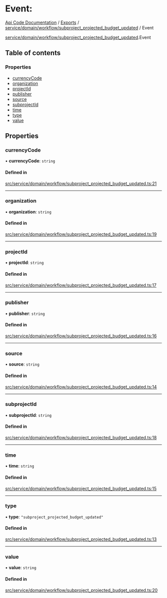 # Event: 
 
[Api Code Documentation](../README.md) / [Exports](../modules.md) / [service/domain/workflow/subproject\_projected\_budget\_updated](../modules/service_domain_workflow_subproject_projected_budget_updated.md) / Event

[service/domain/workflow/subproject_projected_budget_updated](../modules/service_domain_workflow_subproject_projected_budget_updated.md).Event

## Table of contents

### Properties

- [currencyCode](service_domain_workflow_subproject_projected_budget_updated.Event.md#currencycode)
- [organization](service_domain_workflow_subproject_projected_budget_updated.Event.md#organization)
- [projectId](service_domain_workflow_subproject_projected_budget_updated.Event.md#projectid)
- [publisher](service_domain_workflow_subproject_projected_budget_updated.Event.md#publisher)
- [source](service_domain_workflow_subproject_projected_budget_updated.Event.md#source)
- [subprojectId](service_domain_workflow_subproject_projected_budget_updated.Event.md#subprojectid)
- [time](service_domain_workflow_subproject_projected_budget_updated.Event.md#time)
- [type](service_domain_workflow_subproject_projected_budget_updated.Event.md#type)
- [value](service_domain_workflow_subproject_projected_budget_updated.Event.md#value)

## Properties

### currencyCode

• **currencyCode**: `string`

#### Defined in

[src/service/domain/workflow/subproject_projected_budget_updated.ts:21](https://github.com/openkfw/TruBudget/blob/b9aaff0/api/src/service/domain/workflow/subproject_projected_budget_updated.ts#L21)

___

### organization

• **organization**: `string`

#### Defined in

[src/service/domain/workflow/subproject_projected_budget_updated.ts:19](https://github.com/openkfw/TruBudget/blob/b9aaff0/api/src/service/domain/workflow/subproject_projected_budget_updated.ts#L19)

___

### projectId

• **projectId**: `string`

#### Defined in

[src/service/domain/workflow/subproject_projected_budget_updated.ts:17](https://github.com/openkfw/TruBudget/blob/b9aaff0/api/src/service/domain/workflow/subproject_projected_budget_updated.ts#L17)

___

### publisher

• **publisher**: `string`

#### Defined in

[src/service/domain/workflow/subproject_projected_budget_updated.ts:16](https://github.com/openkfw/TruBudget/blob/b9aaff0/api/src/service/domain/workflow/subproject_projected_budget_updated.ts#L16)

___

### source

• **source**: `string`

#### Defined in

[src/service/domain/workflow/subproject_projected_budget_updated.ts:14](https://github.com/openkfw/TruBudget/blob/b9aaff0/api/src/service/domain/workflow/subproject_projected_budget_updated.ts#L14)

___

### subprojectId

• **subprojectId**: `string`

#### Defined in

[src/service/domain/workflow/subproject_projected_budget_updated.ts:18](https://github.com/openkfw/TruBudget/blob/b9aaff0/api/src/service/domain/workflow/subproject_projected_budget_updated.ts#L18)

___

### time

• **time**: `string`

#### Defined in

[src/service/domain/workflow/subproject_projected_budget_updated.ts:15](https://github.com/openkfw/TruBudget/blob/b9aaff0/api/src/service/domain/workflow/subproject_projected_budget_updated.ts#L15)

___

### type

• **type**: ``"subproject_projected_budget_updated"``

#### Defined in

[src/service/domain/workflow/subproject_projected_budget_updated.ts:13](https://github.com/openkfw/TruBudget/blob/b9aaff0/api/src/service/domain/workflow/subproject_projected_budget_updated.ts#L13)

___

### value

• **value**: `string`

#### Defined in

[src/service/domain/workflow/subproject_projected_budget_updated.ts:20](https://github.com/openkfw/TruBudget/blob/b9aaff0/api/src/service/domain/workflow/subproject_projected_budget_updated.ts#L20)
